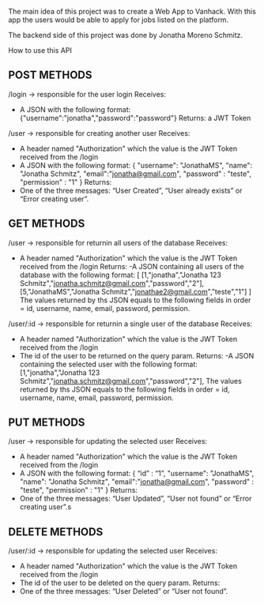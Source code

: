 The main idea of this project was to create a Web App to Vanhack.
With this app the users would be able to apply for jobs listed on the platform.

The backend side of this project was done by Jonatha Moreno Schmitz.

How to use this API

POST METHODS
--------------
/login -> responsible for the user login
Receives: 
 - A JSON with the following format: {"username":"jonatha","password":"password"}
Returns: a JWT Token

/user -> responsible for creating another user
Receives: 
 - A header named "Authorization" which the value is the JWT Token received from the /login
 - A JSON with the following format: { "username": "JonathaMS", "name": "Jonatha Schmitz", "email":"jonatha@gmail.com", "password" : "teste",  "permission" : "1" }
Returns: 
 - One of the three messages: “User Created”, “User already exists” or “Error creating user”.

GET METHODS
--------------
/user -> responsible for returnin all users of the database
Receives:
- A header named "Authorization" which the value is the JWT Token received from the /login
Returns: 
 -A JSON containing all users of the database with the following format:
[
    [1,"jonatha","Jonatha 123 Schmitz","jonatha.schmitz@gmail.com","password","2"],
    [5,"JonathaMS","Jonatha Schmitz","jonathae2@gmail.com","teste","1"]
]
The values returned by ths JSON equals to the following fields in order = id, username, name, email, password, permission.

/user/:id -> responsible for returnin a single user of the database
Receives:
- A header named "Authorization" which the value is the JWT Token received from the /login
- The id of the user to be returned on the query param.
Returns: 
 -A JSON containing the selected user with the following format:
    [1,"jonatha","Jonatha 123 Schmitz","jonatha.schmitz@gmail.com","password","2"],
The values returned by ths JSON equals to the following fields in order = id, username, name, email, password, permission.

PUT METHODS
--------------
/user -> responsible for updating the selected user
Receives: 
 - A header named "Authorization" which the value is the JWT Token received from the /login
 - A JSON with the following format: { “id” : “1”,  "username": "JonathaMS", "name": "Jonatha Schmitz", "email":"jonatha@gmail.com", "password" : "teste",  "permission" : "1" }
Returns: 
 - One of the three messages: “User Updated”, “User not found” or “Error creating user”.s

DELETE METHODS
--------------
/user/:id -> responsible for updating the selected user
Receives: 
 - A header named "Authorization" which the value is the JWT Token received from the /login
- The id of the user to be deleted on the query param.
Returns: 
 - One of the three messages: “User Deleted” or “User not found”.


